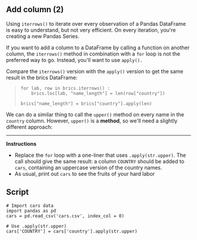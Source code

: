 ## Add column (2)

Using `iterrows()` to iterate over every observation of a Pandas DataFrame is easy to understand, but not very efficient. On every iteration, you're creating a new Pandas Series.

If you want to add a column to a DataFrame by calling a function on another column, the `iterrows()` method in combination with a `for` loop is not the preferred way to go. Instead, you'll want to use `apply().`

Compare the `iterrows()` version with the `apply()` version to get the same result in the brics DataFrame:


> ```
> for lab, row in brics.iterrows() :
>     brics.loc[lab, "name_length"] = len(row["country"])
>
> brics["name_length"] = brics["country"].apply(len)
>```

We can do a similar thing to call the `upper()` method on every name in the `country` column. However, `upper()` is a **method**, so we'll need a slightly different approach:

<hr>

**Instructions**
* Replace the `for` loop with a one-liner that uses `.apply(str.upper)`. The call should give the same result: a column `COUNTRY` should be added to `cars`, containing an uppercase version of the country names.
* As usual, print out `cars` to see the fruits of your hard labor


## Script
```
# Import cars data
import pandas as pd
cars = pd.read_csv('cars.csv', index_col = 0)

# Use .apply(str.upper)
cars['COUNTRY'] = cars['country'].apply(str.upper)
```